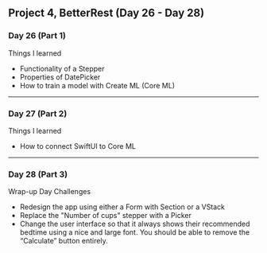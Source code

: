## Project 4, BetterRest (Day 26 - Day 28)

### Day 26 (Part 1)
Things I learned 
- Functionality of a Stepper 
- Properties of DatePicker
- How to train a model with Create ML (Core ML)
-----
### Day 27 (Part 2) 
Things I learned 
- How to connect SwiftUI to Core ML
-----
### Day 28 (Part 3) 
Wrap-up Day Challenges 
- Redesign the app using either a Form with Section or a VStack 
- Replace the "Number of cups" stepper with a Picker
- Change the user interface so that it always shows their recommended bedtime using a nice and large font. 
You should be able to remove the “Calculate” button entirely.
